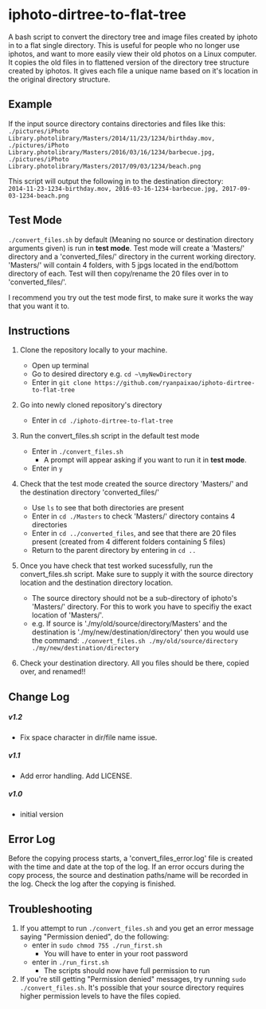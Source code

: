 # iphoto-dirtree-to-flat-tree
A bash script to convert the directory tree and image files created by iphoto in to a flat single directory. This is useful for people who no longer use iphotos, and want to more easily view their old photos on a Linux computer. It copies the old files in to flattened version of the directory tree structure created by iphotos. It gives each file a unique name based on it's location in the original directory structure. 


## Example 
If the input source directory contains directories and files like this:  
`./pictures/iPhoto Library.photolibrary/Masters/2014/11/23/1234/birthday.mov,
./pictures/iPhoto Library.photolibrary/Masters/2016/03/16/1234/barbecue.jpg,
./pictures/iPhoto Library.photolibrary/Masters/2017/09/03/1234/beach.png`  


This script will output the following in to the destination directory:  
`2014-11-23-1234-birthday.mov,
2016-03-16-1234-barbecue.jpg,
2017-09-03-1234-beach.png`


## Test Mode
`./convert_files.sh` by default (Meaning no source or destination directory arguments given) is run in **test mode**. Test mode will create a 'Masters/' directory and a 'converted_files/' directory in the current working directory. 'Masters/' will contain 4 folders, with 5 jpgs located in the end/bottom directory of each. Test will then copy/rename the 20 files over in to 'converted_files/'.

I recommend you try out the test mode first, to make sure it works the way that you want it to.


## Instructions
1) Clone the repository locally to your machine.
   - Open up terminal
   - Go to desired directory e.g. `cd ~\myNewDirectory`
   - Enter in `git clone https://github.com/ryanpaixao/iphoto-dirtree-to-flat-tree`
   
2) Go into newly cloned repository's directory
   - Enter in  `cd ./iphoto-dirtree-to-flat-tree`
   
3) Run the convert_files.sh script in the default test mode
   - Enter in `./convert_files.sh`   
     - A prompt will appear asking if you want to run it in **test mode**.
   - Enter in `y`
   
4) Check that the test mode created the source directory 'Masters/' and the destination directory 'converted_files/'
   - Use `ls` to see that both directories are present
   - Enter in `cd ./Masters` to check 'Masters/' directory contains 4 directories
   - Enter in `cd ../converted_files`, and see that there are 20 files present (created from 4 different folders containing 5 files)
   - Return to the parent directory by entering in `cd ..`

5) Once you have check that test worked sucessfully, run the convert_files.sh script. Make sure to supply it with the source directory location and the destination directory location.
   - The source directory should not be a sub-directory of iphoto's 'Masters/' directory. For this to work you have to specifiy the exact location of 'Masters/'.
   - e.g. If source is './my/old/source/directory/Masters' and the destination is './my/new/destination/directory' then you would use the command: `./convert_files.sh ./my/old/source/directory ./my/new/destination/directory`

6) Check your destination directory. All you files should be there, copied over, and renamed!!

## Change Log
##### v1.2
- Fix space character in dir/file name issue.
##### v1.1
- Add error handling. Add LICENSE.
##### v1.0
- initial version

## Error Log
Before the copying process starts, a 'convert_files_error.log' file is created with the time and date at the top of the log. If an error occurs during the copy process, the source and destination paths/name will be recorded in the log. Check the log after the copying is finished.

## Troubleshooting
1) If you attempt to run `./convert_files.sh` and you get an error message saying "Permission denied", do the following:
   - enter in `sudo chmod 755 ./run_first.sh`
      - You will have to enter in your root password
   - enter in `./run_first.sh`
      - The scripts should now have full permission to run
2) If you're still getting "Permission denied" messages, try running `sudo ./convert_files.sh`. It's possible that your source directory requires higher permission levels to have the files copied.
